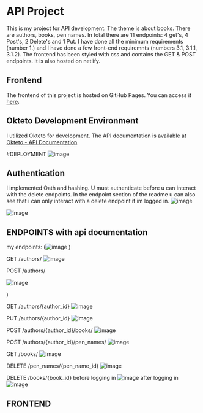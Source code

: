 # API Project
This is my project for API development. The theme is about books. There are authors, books, pen names. In total there are 11 endpoints: 4 get's, 4 Post's, 2 Delete's and 1 Put. I have done all the minimum requirements (number 1.) and I have done a few front-end requiremnts (numbers 3.1, 3.1.1, 3.1.2). The frontend has been styled with css and contains the GET & POST endpoints. It is also hosted on netlify. 

## Frontend

The frontend of this project is hosted on GitHub Pages. You can access it [here](https://api-development-eind-frontend.netlify.app/).

## Okteto Development Environment

I utilized Okteto for development. The API documentation is available at [Okteto - API Documentation]([https://api-development-eind-frontend.netlify.app/](https://useritem-api-service-eindproject-baisangur-dudayev.cloud.okteto.net/docs#/)).

#DEPLOYMENT
![image](https://github.com/Baisangur-Dudayev/API-development-eind-project/assets/113896223/92d38986-2e21-4c05-bab3-32817a5e615d)



## Authentication

I implemented Oath and hashing. U must authenticate before u can interact with the delete endpoints. In the endpoint section of the readme u can also see that i can only interact with a delete endpoint if im logged in. 
![image](https://github.com/Baisangur-Dudayev/API-development-eind-project/assets/113896223/896e5dcd-a09f-47cf-8c7f-e95c075bbb57)

![image](https://github.com/Baisangur-Dudayev/API-development-eind-project/assets/113896223/1aa05dd0-4212-4e49-9d4a-1244343bfa8e)




## ENDPOINTS with api documentation
my endpoints:
(![image](https://github.com/Baisangur-Dudayev/API-development-eind-project/assets/113896223/e9075a19-db2a-49b0-a5f3-a3bfc1efd36c)
)


GET /authors/
![image](https://github.com/Baisangur-Dudayev/API-development-eind-project/assets/113896223/1d2270ba-5a25-40aa-b78c-eff944a10c3a)




POST /authors/ 

![image](https://github.com/Baisangur-Dudayev/API-development-eind-project/assets/113896223/b932f7ab-f827-4471-869c-98367f2f1ac2)


)


GET /authors/{author_id}
![image](https://github.com/Baisangur-Dudayev/API-development-eind-project/assets/113896223/d0b153a4-ffba-4d48-afe7-da763125040f)


PUT /authors/{author_id}
![image](https://github.com/Baisangur-Dudayev/API-development-eind-project/assets/113896223/0f3e33ba-3e2b-44be-a1e3-fc8d3537bd54)

POST /authors/{author_id}/books/
![image](https://github.com/Baisangur-Dudayev/API-development-eind-project/assets/113896223/272b11c1-29f2-4f11-963e-7030f5c0f8e7)


POST /authors/{author_id}/pen_names/
![image](https://github.com/Baisangur-Dudayev/API-development-eind-project/assets/113896223/08ce0437-921f-44ac-b828-e55a264c0d6e)


GET /books/
![image](https://github.com/Baisangur-Dudayev/API-development-eind-project/assets/113896223/66e5cef9-69bf-46b4-9a77-964c41340a3c)



DELETE
/pen_names/{pen_name_id}
![image](https://github.com/Baisangur-Dudayev/API-development-eind-project/assets/113896223/fb41294a-a618-48f8-97df-e1c99d0fac33)


DELETE /books/{book_id}
before logging in
![image](https://github.com/Baisangur-Dudayev/API-development-eind-project/assets/113896223/c579efb4-1d32-4509-8c66-72f1c007c8f0)
after logging in
![image](https://github.com/Baisangur-Dudayev/API-development-eind-project/assets/113896223/2afb6ab5-b189-47c4-9b08-118aa00c827e)

## FRONTEND

